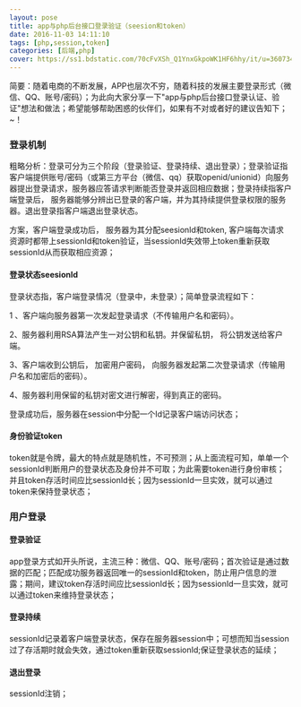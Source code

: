 ```yaml
---
layout: pose
title: app与php后台接口登录验证（seesion和token）
date: 2016-11-03 14:11:10
tags: [php,session,token]
categories: [后端,php]
cover: https://ss1.bdstatic.com/70cFvXSh_Q1YnxGkpoWK1HF6hhy/it/u=3607343765,3709395036&fm=26&gp=0.jpg
---
```

简要：随着电商的不断发展，APP也层次不穷，随着科技的发展主要登录形式（微信、QQ、账号/密码）；为此向大家分享一下"app与php后台接口登录认证、验证"想法和做法；希望能够帮助困惑的伙伴们，如果有不对或者好的建议告知下；*~*！

### 登录机制
粗略分析：登录可分为三个阶段（登录验证、登录持续、退出登录）；登录验证指客户端提供账号/密码（或第三方平台（微信、qq）获取openid/unionid）向服务器提出登录请求，服务器应答请求判断能否登录并返回相应数据；登录持续指客户端登录后， 服务器能够分辨出已登录的客户端，并为其持续提供登录权限的服务器。退出登录指客户端退出登录状态。

方案，客户端登录成功后， 服务器为其分配seesionId和token, 客户端每次请求资源时都带上sessionId和token验证，当sessionId失效带上token重新获取sessionId从而获取相应资源；


#### 登录状态seesionId

登录状态指，客户端登录情况（登录中，未登录）；简单登录流程如下：

1 、客户端向服务器第一次发起登录请求（不传输用户名和密码）。

2、服务器利用RSA算法产生一对公钥和私钥。并保留私钥， 将公钥发送给客户端。

3、客户端收到公钥后， 加密用户密码， 向服务器发起第二次登录请求（传输用户名和加密后的密码）。

4、服务器利用保留的私钥对密文进行解密，得到真正的密码。

登录成功后，服务器在session中分配一个Id记录客户端访问状态；

#### 身份验证token

token就是令牌，最大的特点就是随机性，不可预测；从上面流程可知，单单一个sessionId判断用户的登录状态及身份并不可取；为此需要token进行身份审核；并且token存活时间应比sessionId长；因为sessionId一旦实效，就可以通过token来保持登录状态；

### 用户登录
#### 登录验证

app登录方式如开头所说，主流三种：微信、QQ、账号/密码；首次验证是通过数据的匹配；匹配成功服务器返回唯一的sessionId和token，防止用户信息的泄露；期间，建议token存活时间应比sessionId长；因为sessionId一旦实效，就可以通过token来维持登录状态；

#### 登录持续

sessionId记录着客户端登录状态，保存在服务器session中；可想而知当session过了存活期时就会失效，通过token重新获取sessionId;保证登录状态的延续；

#### 退出登录

sessionId注销；
